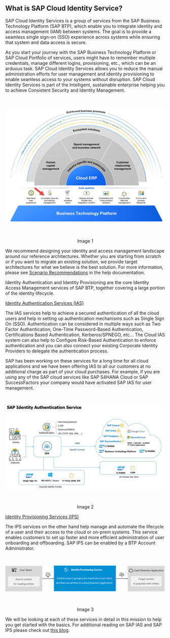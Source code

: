 ## What is SAP Cloud Identity Service? 

SAP Cloud Identity Services is a group of services from the SAP Business Technology Platform (SAP BTP), which enable you to integrate identity and access management (IAM) between systems. The goal is to provide a seamless single sign-on (SSO) experience across systems while ensuring that system and data access is secure. 

As you start your journey with the SAP Business Technology Platform or SAP Cloud Portfolio of services, users might have to remember multiple credentials, manage different logins, provisioning, etc., which can be an arduous task. SAP Cloud Identity Services allows you to reduce the manual administration efforts for user management and identity provisioning to enable seamless access to your systems without disruption. SAP Cloud Identity Services is part of the Intelligent, sustainable enterprise helping you to achieve Consistent Security and Identity Management. 

<br>

![BTP Suite Qualities](images/1.3.1_Suite_Qualities.png)

<br>
                                                            <p align="center" <b>Image 1</b> </p>
                                                            
We recommend designing your identity and access management landscape around our reference architectures. Whether you are starting from scratch or if you want to migrate an existing solution, we provide target architectures for what we believe is the best solution. For more information, please see [Scenario Recommendations](https://help.sap.com/docs/SAP_CLOUD_IDENTITY/b95c3d5bab324a3a8409eee5267a5b75/9fc378782ba14f2b8ed1cf2f05c45405.html) in the help documentation.  

Identity Authentication and Identity Provisioning are the core Identity Access Management services of SAP BTP, together covering a large portion of the identity lifecycle.  

[Identity Authentication Services (IAS)](https://help.sap.com/docs/IDENTITY_AUTHENTICATION/6d6d63354d1242d185ab4830fc04feb1/27882717f44b445fa287936c6f43dc1f.html) 

The IAS services help to achieve a secured authentication of all the cloud users and help in setting up authentication mechanisms such as Single Sign On (SSO). Authentication can be considered in multiple ways such as Two Factor Authentication, One-Time Password-Based Authentication, Certifications Based Authentication, Kerberos/SPNEGO, etc... The Cloud IAS system can also help to Configure Risk-Based Authentication to enforce authentication and you can also connect your existing Corporate Identity Providers to delegate the authentication process.  

SAP has been working on these services for a long time for all cloud applications and we have been offering IAS to all our customers at no additional charge as part of your cloud purchases. For example, if you are using any of the SAP cloud services like SAP S4HANA Cloud or SAP SuccessFactors your company would have activated SAP IAS for user management.  

<br>

![IAS](images/1.3.2_Image_IAS.jpg)

<br>
                                                            <p align="center" <b>Image 2</b> </p>

[Identity Provisioning Services (IPS)](https://help.sap.com/docs/IDENTITY_PROVISIONING/f48e822d6d484fa5ade7dda78b64d9f5/2d2685d469a54a56b886105a06ccdae6.html) 

The IPS services on the other hand help manage and automate the lifecycle of a user and their access to the cloud or on-prem systems. This service enables customers to set up faster and more efficient administration of user onboarding and offboarding. SAP IPS can be enabled by a BTP Account Administrator. 

<br>

<p align="center"> 
<img src="images/1.3.3_Image_IPS.png"> 
</p>

<br>
<p align="center" <b>Image 3</b> </p>

We will be looking at each of these services in detail in this mission to help you get started with the basics. For additional reading on SAP IAS and SAP IPS please check out [this blog](https://blogs.sap.com/2020/02/19/the-cloud-enterprise-security-suite-cloud-identity-services/). 
